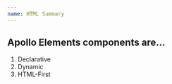 ```yaml
---
name: HTML Summary
---
```


## Apollo Elements <span>components</span> are...

<ol reveal>
  <li>Declarative</li>
  <li>Dynamic</li>
  <li>HTML-First</li>
</ol>

